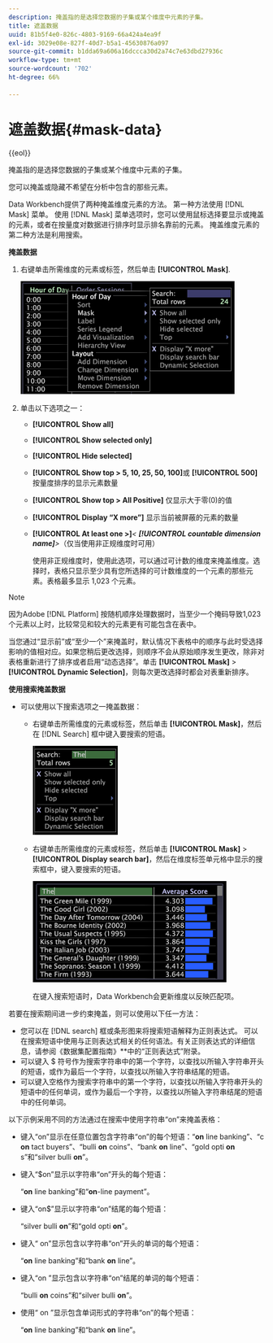 ```yaml
---
description: 掩盖指的是选择您数据的子集或某个维度中元素的子集。
title: 遮盖数据
uuid: 81b5f4e0-826c-4803-9169-66a424a4ea9f
exl-id: 3029e08e-827f-40d7-b5a1-45630876a097
source-git-commit: b1dda69a606a16dccca30d2a74c7e63dbd27936c
workflow-type: tm+mt
source-wordcount: '702'
ht-degree: 66%

---
```


# 遮盖数据{#mask-data}

{{eol}}

掩盖指的是选择您数据的子集或某个维度中元素的子集。

您可以掩盖或隐藏不希望在分析中包含的那些元素。

Data Workbench提供了两种掩盖维度元素的方法。 第一种方法使用 [!DNL Mask] 菜单。 使用 [!DNL Mask] 菜单选项时，您可以使用鼠标选择要显示或掩盖的元素，或者在按量度对数据进行排序时显示排名靠前的元素。 掩盖维度元素的第二种方法是利用搜索。

**掩盖数据**

1. 右键单击所需维度的元素或标签，然后单击 **[!UICONTROL Mask]**.

   ![](assets/mnu_Table_Mask.png)

1. 单击以下选项之一：

   * **[!UICONTROL Show all]**
   * **[!UICONTROL Show selected only]**
   * **[!UICONTROL Hide selected]**
   * **[!UICONTROL Show top > 5, 10, 25, 50, 100]**&#x200B;或 **[!UICONTROL 500]** 按量度排序的显示元素数量
   * **[!UICONTROL Show top > All Positive]** 仅显示大于零(0)的值
   * **[!UICONTROL Display “X more”]** 显示当前被屏蔽的元素的数量
   * **[!UICONTROL At least one >]***&lt; **[!UICONTROL countable dimension name]**>*（仅当使用非正规维度时可用）

      使用非正规维度时，使用此选项，可以通过可计数的维度来掩盖维度。选择时，表格只显示至少具有您所选择的可计数维度的一个元素的那些元素。表格最多显示 1,023 个元素。

>[!NOTE]
>
>因为Adobe [!DNL Platform] 按随机顺序处理数据时，当至少一个掩码导致1,023个元素以上时，比较常见和较大的元素更有可能包含在表中。

当您通过“显示前”或“至少一个”来掩盖时，默认情况下表格中的顺序与此时受选择影响的值相对应。如果您稍后更改选择，则顺序不会从原始顺序发生更改，除非对表格重新进行了排序或者启用“动态选择”。单击 **[!UICONTROL Mask]** > **[!UICONTROL Dynamic Selection]**，则每次更改选择时都会对表重新排序。

**使用搜索掩盖数据**

* 可以使用以下搜索选项之一掩盖数据：

   * 右键单击所需维度的元素或标签，然后单击 **[!UICONTROL Mask]**，然后在 [!DNL Search] 框中键入要搜索的短语。

      ![](assets/mnu_Table_MaskSearch.png)

   * 右键单击所需维度的元素或标签，然后单击 **[!UICONTROL Mask]** > **[!UICONTROL Display search bar]**，然后在维度标签单元格中显示的搜索框中，键入要搜索的短语。

      ![](assets/vis_Table_Mask_searchBar.png)

      在键入搜索短语时，Data Workbench会更新维度以反映匹配项。

若要在搜索期间进一步约束掩盖，则可以使用以下任一方法：

* 您可以在 [!DNL search] 框或条形图来将搜索短语解释为正则表达式。 可以在搜索短语中使用与正则表达式相关的任何语法。有关正则表达式的详细信息，请参阅《数据集配置指南》**&#x200B;中的“正则表达式”附录。
* 可以键入 $ 符号作为搜索字符串中的第一个字符，以查找以所输入字符串开头的短语，或作为最后一个字符，以查找以所输入字符串结尾的短语。
* 可以键入空格作为搜索字符串中的第一个字符，以查找以所输入字符串开头的短语中的任何单词，或作为最后一个字符，以查找以所输入字符串结尾的短语中的任何单词。

以下示例采用不同的方法通过在搜索中使用字符串“on”来掩盖表格：

* 键入“on”显示在任意位置包含字符串“on”的每个短语：“**on** line banking”、“c **on** tact buyers”、“bulli **on** coins”、“bank **on** line”、“gold opti **on** s”和“silver bulli **on**”。
* 键入“$on”显示以字符串“on”开头的每个短语：

   “**on** line banking”和“**on**-line payment”。

* 键入“on$”显示以字符串“on”结尾的每个短语：

   “silver bulli **on**”和“gold opti **on**”。

* 键入“ on”显示包含以字符串“on”开头的单词的每个短语：

   “**on** line banking”和“bank **on** line”。

* 键入“on ”显示包含以字符串“on”结尾的单词的每个短语：

   “bulli **on** coins”和“silver bulli **on**”。

* 使用“ on ”显示包含单词形式的字符串“on”的每个短语：

   “**on** line banking”和“bank **on** line”。
